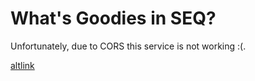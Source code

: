 # What's Goodies in SEQ?

Unfortunately, due to CORS this service is not working :(.

[altlink](./Whats-Goodies-act.md)